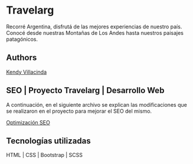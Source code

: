 
# Travelarg

Recorré Argentina, disfrutá de las mejores experiencias de nuestro país. Conocé desde nuestras Montañas de Los Andes hasta nuestros paisajes patagónicos.


## Authors

[Kendy Villacinda](https://github.com/Kend-Obi)


## SEO | Proyecto Travelarg | Desarrollo Web

A continuación, en el siguiente archivo se explican las modificaciones que se realizaron en el proyecto para mejorar el SEO del mismo. 

[Optimización SEO](https://docs.google.com/document/d/1slNfyy7torw_qYes5Yjmto3WT3brmLSKmIqI6DyAOJc/edit?usp=sharing)


## Tecnologías utilizadas

HTML | CSS | Bootstrap | SCSS 



